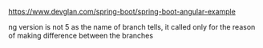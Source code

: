 https://www.devglan.com/spring-boot/spring-boot-angular-example

ng version is not 5 as the name of branch tells, it called only for the reason of making difference between the branches
